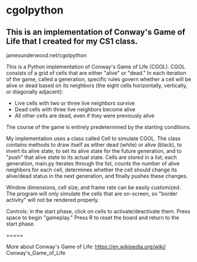 # cgolpython

## This is an implementation of Conway's Game of Life that I created for my CS1 class.
jamesunderwood.net/cgolpython

This is a Python implementation of Conway's Game of Life (CGOL). CGOL
consists of a grid of cells that are either "alive" or "dead." In each
iteration of the game, called a generation, specific rules govern
whether a cell will be alive or dead based on its neighbors (the eight
cells horizontally, vertically, or diagonally adjacent):
* Live cells with two or three live neighbors survive
* Dead cells with three live neighbors become alive
* All other cells are dead, even if they were previously alive
  
The course of the game is entirely predetermined by the starting
conditions.
  
My implementation uses a class called Cell to simulate CGOL. The class
contains methods to draw itself as either dead (white) or alive
(black), to invert its alive state, to set its alive state for the
future generation, and to "push" that alive state to its actual state.
Cells are stored in a list; each generation, main.py iterates through
the list, counts the number of alive neighbors for each cell,
determines whether the cell should change its alive/dead status in the
next generation, and finally pushes these changes.
  
Window dimensions, cell size, and frame rate can be easily customized.
The program will only simulate the cells that are on-screen, so
"border activity" will not be rendered properly.
  
Controls: in the start phase, click on cells to activate/deactivate
them. Press space to begin "gameplay." Press R to reset the board and
return to the start phase.
  
=====
  
More about Conway's Game of Life: https://en.wikipedia.org/wiki/
Conway's_Game_of_Life
